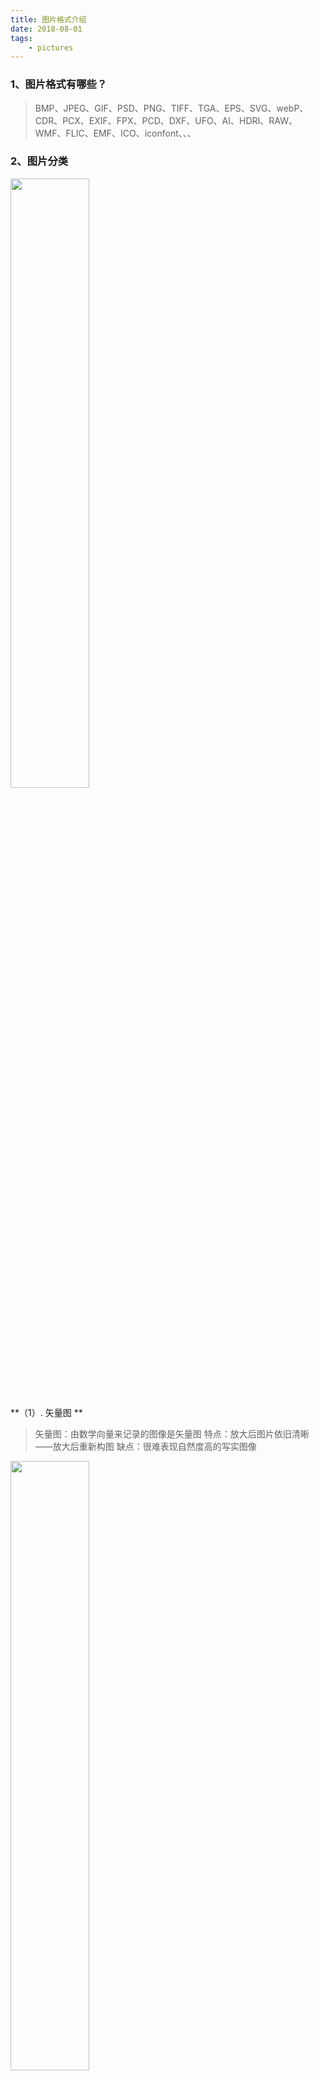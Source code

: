 ```yaml
---
title: 图片格式介绍
date: 2018-08-01
tags:
    - pictures
---
```



### 1、图片格式有哪些？
> BMP、JPEG、GIF、PSD、PNG、TIFF、TGA、EPS、SVG、webP、CDR、PCX、EXIF、FPX、PCD、DXF、UFO、AI、HDRI、RAW、WMF、FLIC、EMF、ICO、iconfont、、、

<!-- more -->

### 2、图片分类
<img src='~@imgUrl/pictures/category.png' width='50%' >


**（1）. 矢量图 **
> 矢量图：由数学向量来记录的图像是矢量图
> 特点：放大后图片依旧清晰——放大后重新构图
> 缺点：很难表现自然度高的写实图像


<img src='~@imgUrl/pictures/shiliangtu.png' width='50%'>



**（2）、位图(Bitmap)**
位图的构成原理 + 有损压缩/无损压缩
> 位图：由一系列像素点组成的图像是位图，位图也称为点阵图
> 特点：
>(1)、放大会看到像素点，呈现锯齿状——放大后单位面积的像素点减少
>(2)、dpi决定图像的清晰度
>(3)、RGB彩色图像——色彩丰富

 
 
<img src='~@imgUrl/pictures/weitu.png' width='50%' >


**两者差别**

   类型     | 位图            | 矢量图
---------------|-------------|---------
构图方式    | 像素点          | 向量
色彩       | 色彩丰富         | 色彩变化少
失真       | 放大、缩小易失真  | 不失真，良好的缩放性
大小       |  大(面积越大,色彩越丰富,越大)           | 小
分类       |  bpm、jpg、gif、psd、png、... | wmf、ai、EPS、SVG、cdr、emf、dxf、...


**位图不同格式的区别 —— 有损压缩、无损压缩**
`
不同格式的图像在记录这些数据时的方式不一样，涉及到有损压缩和无损压缩的区别
`

**（3）.有损压缩**
> 概念：并不完全真是的记录图像上每个像素点的数据信息，去掉那些图像上会被人眼忽略的细节，然后使用附近的颜色通过渐变或其他形式进行填充。
> 
> 特点：能大大降低图像信息的数据量，又不会影响图像的还原效果
> 
> 格式：jpg


**（4）.无损压缩**
> 概念：真实的记录图像上每个像素点的数据信息，为了压缩图像文件的大小会采用一些特殊的算法
> 
> 压缩原理：先判断图像上哪些区域的颜色是相同的，哪些是不同的然后把这些相同的数据信息进行压缩记录，（例如一片蓝色的天空只需要记录起点和终点的位置就可以了），而把不同的数据另外保存（例如天空上的白云和渐变等数据）
> 
> 格式：
> 1、PNG（对图像上所有出现的颜色进行索引，我们把这些颜色成为索引色，PNG8(索引256色)、PNG24(真彩16.7million色)、PNG32(真彩16.7million色)）
> 2、GIF，索引256色，支持动画


### 3、常用格式介绍

介绍 png、jpg、psd、svg、webp、iconfont

**png —— 主要特性是半透明**

png压缩的原理

```
1、压缩比高于GIF，支持图像透明，无损压缩，质量高
2、可以利用Alpha通道调节图像的透明度(实验)
3、逐次逼近显示，先用低分辨率显示图像，然后逐步提高它的分辨率
4、透明性，用来创建一些有特色的图像
5、流式读/写性能，允许连续读出和写入图像数据
6、PNG的开发目标是改善并取代GIF,PNG 8除了不支持动画外，PNG8有GIF所有的特点，但是比GIF更加具有优势的是它支持alpha透明和更优的压缩（GIF仅支持索引透明）
7、占内存大
8、能在保证不失真的情况下尽可能压缩图像文件的大小
9、对于需要高保真的较复杂的图像，PNG虽然能无损压缩，但图片文件较大，不适合应用在web页面上
10、颜色数越少，文件体积越小
```

**jpg**
```
1、应用最广泛
2、有损压缩
3、将不易被人眼察觉的图像颜色删除
4、较大的压缩比(可达到2:1甚至40:1)
5、尺寸较小，下载速度快，但不支持透明
6、位图，由像素构成，放大变虚
7、JPEG图像存储格式既满足了人眼对色彩和分辨率的要求，又适当的去除了图像中很难被人眼所分辨出的色彩
8、编辑和重新保存JPG格式图像，清晰度下降损失会累积
9、JPG不适用于所含颜色较少、具有大块颜色相近的区域或亮度差异十分明显的较简单的图片
```
“基线”格式的JPG加载过程

<img src='~@imgUrl/pictures/jixian.gif' width='50%' >

“连续”格式的JPG加载过程

<img src='~@imgUrl/pictures/continue.gif' width='50%' >

jpg格式保存方式

<img src='~@imgUrl/pictures/jpg.png' width='50%' >


**psd**
```
1、Photoshop的专用图像格式
2、保存图片的完整信息，图层，透明，通道，文字
3、文件一般较大
```
**svg**
通过记录坐标的形式存储图形信息，SVG使用基于XML的语义化标签结构，由于是DOM结构，你可以通过ID获取SVG元素，并操纵它们

```
1、采用文本来描述对象
2、矢量图形、点阵图像、文本
3、不适用于写实图像和有许多细节的复杂图片
4、可用于数据可视化
5、支持动画、透明、缩放
```

**webp —— 谷歌发明的新格式，存在兼容性（chrome、opera）**

目标：减少文件大小，但达到和JPEG格式相同的图片质量，希望能够减少图片档在网络上的发送时间

重点看一下

```
1、支持动画
2、牺牲图片质量来降低图片文件大小
3、相同质量的情况下比JPEG文件尺寸小巧许多
4、支持有损压缩和无损压缩的图片文件格式
5、无损压缩后的 WebP 比 PNG 文件少了 45％ 的文件大小，即使png经过压缩，webp可以减少28%的大小
6、更小的图片体积
7、在 JPEG 和 PNG 上的转化效果都非常优秀、稳定和统一
```

**iconfont**
```
1、矢量图标
2、引入字体
3、便于调整大小、颜色
```
**gif**
```
1、动画
2、支持透明背景
3、适用于多种操作系统，压缩比高
4、色域不太广,只支持256种颜色
```

### 4、应用介绍

**1、前端使用何种图片格式**
```
1、一般层次丰富颜色较多的图像采用JPG存储，而颜色简单对比强烈的则需要采用PNG
2、有些矢量工具绘制的图像由于采用较多的滤镜特效也会形成丰富的色彩层次，这个时候就需要采用JPG进行存储了
3、基本视觉元素，如容器的背景、按钮、导航的背景等应该尽量用PNG格式进行存储，这样才能更好的保证设计品质


照片用 JPG。
动画用 GIF。
Logo、Icon 等小图用 PNG-8。
```
<img src='~@imgUrl/pictures/choose.jpeg' width='50%' >


**2、加载的图片太多、太大怎么办**
```
1、将图片和应用分离，防止高I/O负载而崩溃，同一时间对同一域名下的资源的并发请求数目限制
2、压缩
3、懒加载
4、css雪碧图css Sprites
5、将图片压缩成base64格式来节约请求
```

**3、前端图像处理工具**
1、[tinypng.com](https://tinypng.com/)
2、[腾讯智图](http://zhitu.isux.us/)
3、[pngcrush](https://pngcrush.com/)
4、...



**[tinypng.com](https://tinypng.com/)**
> 更好的压缩算法，而且通过智能地减少颜色数，达到有效的压缩。
> 压缩比高，失真小

**[腾讯智图](http://zhitu.isux.us/)**
> 除了 PNG 和 JPG ，还支持 WebP
> 可以直接看到压缩后的图片大小

**[pngcrush](https://pngcrush.com/)**
> 
> 可以批量压缩图片
> 可减少40%的大小



#### 4、图片懒加载的原理


<img src='~@imgUrl/pictures/lazy.png' width='50%' >